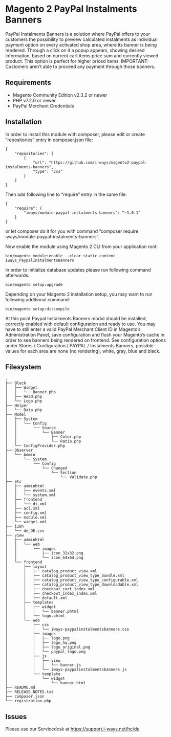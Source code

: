 # Magento 2 PayPal Instalments Banners

PayPal Instalments Banners is a solution where PayPal offers to your customers the possibility to preview calculated instalments as individual payment option on every activated shop area, where its banner is being rendered. Through a click on it a popup appears, showing desired information, based on current cart items price sum and currently viewed product. This option is perfect for higher priced items.
IMPORTANT: Customers aren’t able to proceed any payment through those banners.


## Requirements

- Magento Community Edition v2.3.2 or newer
- PHP v7.2.0 or newer
- PayPal Merchant Credentials


## Installation

In order to install this module with composer, please edit or create “repositories” entry in composer.json file:

```
{
	"repositories": [
		{
			"url": "https://github.com/i-ways/magento2-paypal-instalments-banners",
			"type": "vcs"
		}
	]
}
```

Then add following line to “require” entry in the same file:

```
{
	"require": {
		"iways/module-paypal-instalments-banners": “~1.0.1”
	}
}
```

or let composer do it for you with command “composer require iways/module-paypal-instalments-banners”.


Now enable the module using Magento 2 CLI from your application root:

```
bin/magento module:enable --clear-static-content Iways_PaypalInstalmentsBanners
```

In order to initialize database updates please run following command afterwards:

```
bin/magento setup:upgrade
```

Depending on your Magento 2 installation setup, you may want to run following additional command:

```
bin/magento setup:di:compile
```


At this point Paypal Instalments Banners modul should be installed, correctly enabled with default configuration and ready to use.
You may have to still enter a valid PayPal Merchant Client ID in Magento’s Administration Panel, save configuration and flush your Magento’s cache in order to see banners being rendered on frontend.
See configuration options under Stores / Configuration / PAYPAL / Instalments Banners, possible values for each area are none (no rendering), white, gray, blue and black.


## Filesystem

```
.
├── Block
│   ├── Widget
│   │   └── Banner.php
│   ├── Head.php
│   └── Logo.php
├── Helper
│   └── Data.php
├── Model
│   ├── System
│   │   └── Config
│   │       └── Source
│   │           └── Banner
│   │               ├── Color.php
│   │               └── Ratio.php
│   └── ConfigProvider.php
├── Observer
│   └── Admin
│       └── System
│           └── Config
│               └── Changed
│                   └── Section
│                       └── Validate.php
├── etc
│   ├── adminhtml
│   │   ├── events.xml
│   │   └── system.xml
│   ├── frontend
│   │   └── di.xml
│   ├── acl.xml
│   ├── config.xml
│   ├── module.xml
│   └── widget.xml
├── i18n
│   └── de_DE.csv
├── view
│   ├── adminhtml
│   │   └── web
│   │       └── images
│   │           ├── icon_32x32.png
│   │           └── icon_64x64.png
│   └── frontend
│       ├── layout
│       │   ├── catalog_product_view.xml
│       │   ├── catalog_product_view_type_bundle.xml
│       │   ├── catalog_product_view_type_configurable.xml
│       │   ├── catalog_product_view_type_downloadable.xml
│       │   ├── checkout_cart_index.xml
│       │   ├── checkout_index_index.xml
│       │   └── default.xml
│       ├── templates
│       │   ├── widget
│       │   │   └── banner.phtml
│       │   └── logo.phtml
│       └── web
│           ├── css
│           │   └── iways-paypalinstalmentsbanners.css
│           ├── images
│           │   ├── logo.png
│           │   ├── logo_hq.png
│           │   ├── logo_original.png
│           │   └── paypal_logo.png
│           ├── js
│           │   ├── view
│           │   │   └── banner.js
│           │   └── iways-paypalinstalmentsbanners.js
│           └── template
│               └── widget
│                   └── banner.html
├── README.md
├── RELEASE_NOTES.txt
├── composer.json
└── registration.php
```


## Issues

Please use our Servicedesk at https://support.i-ways.net/hc/de
